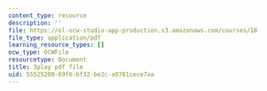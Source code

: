 ```yaml
---
content_type: resource
description: ''
file: https://ol-ocw-studio-app-production.s3.amazonaws.com/courses/18-03sc-differential-equations-fall-2011/5552520069f6bf32be2ca9781cece7aa_X5-ucBtneVM.pdf
file_type: application/pdf
learning_resource_types: []
ocw_type: OCWFile
resourcetype: Document
title: 3play pdf file
uid: 55525200-69f6-bf32-be2c-a9781cece7aa
---
```

